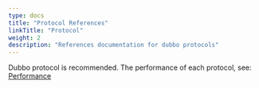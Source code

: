 ```yaml
---
type: docs
title: "Protocol References"
linkTitle: "Protocol"
weight: 2
description: "References documentation for dubbo protocols"
---
```


Dubbo protocol is recommended. The performance of each protocol, see: [Performance](../../perf-test)
